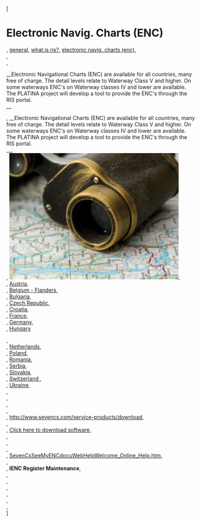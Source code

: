 [

# Electronic Navig. Charts (ENC)

, <a href="http://www.ris.eu/general" style="text-transform:lowercase;">General</a>, <a href="http://www.ris.eu/general/what_is_ris_" style="text-transform:lowercase;">What is RIS?</a>, <a href="http://www.ris.eu/general/what_is_ris_/electronic_navig__charts__enc_" style="text-transform:lowercase;">Electronic Navig. Charts (ENC)</a>,   
,   
, 

__Electronic Navigational Charts (ENC) are available for all countries, many free of charge. The detail levels relate to Waterway Class V and higher. On some waterways ENC's on Waterway classes IV and lower are available. The PLATINA project will develop a tool to provide the ENC's through the RIS portal.  
__

, __Electronic Navigational Charts (ENC) are available for all countries, many free of charge. The detail levels relate to Waterway Class V and higher. On some waterways ENC's on Waterway classes IV and lower are available. The PLATINA project will develop a tool to provide the ENC's through the RIS portal.  
__,   
, ![](docs/Image/396/thumb_450x-_screen_capture_13.png),   
, <a href="http://www.doris.bmvit.gv.at/en/maps-charts/inland-encs/downloads/inland-encs-inland-ecdis-standard-23/" target="_blank">Austria</a>,   
, <a href="http://ris.vlaanderen.be/IENC/" target="_blank">Belgium - Flanders</a>,   
, <a href="http://www.appd-bg.org/siteen/page.php?27" target="_blank">Bulgaria</a>,   
, <a href="http://mapy.spspraha.cz/lpm/maps_S57.asp?lang=en" target="_blank">Czech Republic</a>,   
, <a href="http://vodniputovi.hr/en/navigation/enc-charts/" target="_blank">Croatia</a>,   
, <a href="http://www.vnf.fr/ecdis/ecdis.html" target="_blank">France</a>,   
, <a href="https://www.elwis.de/Service/Inland-ENC-der-WSV/IENC-Dateien/index.php.html" target="_blank">Germany</a>,   
, <a href="http://www.pannonris.hu/Maps" target="_blank">Hungary  

</a>,   
, <a href="http://vaarweginformatie.nl/fdd/main/infra/enc" target="_blank">Netherlands</a>,   
, <a href="http://szczecin.uzs.gov.pl/itc3l_pobierz_mapy.htm" target="_blank">Poland</a>,   
, <a href="http://www.afdj.ro/en/content/inland-enc" target="_blank">Romania</a>,   
, <a href="http://www.plovput.rs/electronic-navigational-charts" target="_blank">Serbia</a>,   
, <a href="http://www.svp.sk/dunaj/default.asp?id=45&amp;mnu=45" target="_blank">Slovakia</a>,   
, <a href="http://www.portof.ch/en/schifffahrt-behoerde/Inland-ENC.php" target="_blank">Switzerland&nbsp;</a>,   
, <a href="http://www.charts.gov.ua/enc_cell_en.htm" target="_blank">Ukraine</a>,   
,   
,   
,   
,   
, <http://www.sevencs.com/service-products/download>,   
,   
, [Click here to download software](http://www.sevencs.com/files/download/software/SeeMyENC.20.zip),   
,   
,   
,   
, [SevenCsSeeMyENCdocuWebHelpWelcome\_Online\_Help.htm](http://SevenCsSeeMyENCdocuWebHelpWelcome_Online_Help.htm),   
,   
, __IENC Register Maintenance__,   
,   
,   
,   
,   
,   
,   
]